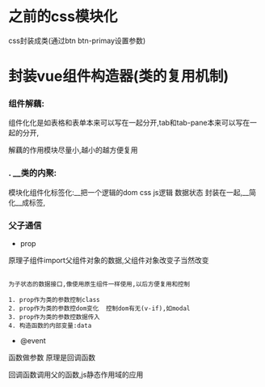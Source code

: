 # 之前的css模块化
css封装成类(通过btn btn-primay设置参数)




# 封装vue组件构造器(类的复用机制)



### __组件解藕__:
组件化化是如表格和表单本来可以写在一起分开,tab和tab-pane本来可以写在一起的分开,

解藕的作用模块尽量小,越小的越方便复用

### .  __类的内聚:
模块化组件化标签化:__把一个逻辑的dom  css  js逻辑  数据状态 封装在一起,__简化__成标签,


### 父子通信


* prop

 原理子组件import父组件对象的数据,父组件对象改变子当然改变

```

为子状态的数据接口,像使用原生组件一样使用,以后方便复用和控制

1. prop作为类的参数控制class 
2. prop作为类的参数控dom变化  控制dom有无(v-if),如modal
3. prop作为类的参数控数据传入
4. 构造函数的内部变量:data
```


*  @event
   
函数做参数 原理是回调函数

回调函数调用父的函数,js静态作用域的应用




